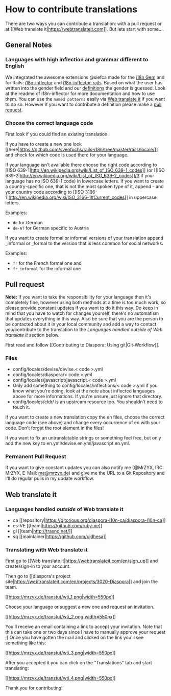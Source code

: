 # How to contribute translations

There are two ways you can contribute a translation: with a pull request or at [[Web translate it|https://webtranslateit.com]].
But lets start with some....

## General Notes

### Languages with high inflection and grammar different to English

We integrated the awesome extensions @siefca made for the [i18n Gem](https://github.com/svenfuchs/i18n) and for Rails: [i18n-inflector](https://github.com/siefca/i18n-inflector) and [i18n-inflector-rails](https://github.com/siefca/i18n-inflector-rails). Based on what the user has written into the gender field and our [definitions](https://github.com/diaspora/diaspora/tree/master/config/locales/inflections) the gender is guessed. Look at the readme of i18n-inflector for more documentation and how to use them. You can use the ``named patterns`` easily via [Web translate it](https://webtranslateit.com) if you want to do so. However if you want to contribute a definition please make a [pull request](https://github.com/diaspora/diaspora/wiki/Git-Workflow).

### Choose the correct language code

First look if you could find an existing translation.

If you have to create a new one look [[here|https://github.com/svenfuchs/rails-i18n/tree/master/rails/locale/]] and check for which code is used there for your language.

If your language isn't available there choose the right code according to [[ISO 639-1|http://en.wikipedia.org/wiki/List_of_ISO_639-1_codes]] (or [[ISO 639-2|http://en.wikipedia.org/wiki/List_of_ISO_639-2_codes]]/3 if your language has no ISO 639-1 code) in lowercase letters. If you want to create a country-specific one, that is not the most spoken type of it, append - and your country code according to [[ISO 3166-1|http://en.wikipedia.org/wiki/ISO_3166-1#Current_codes]]  in uppercase letters.

Examples:

* ``de`` for German
* ``de-AT`` for German specific to Austria

If you want to create formal or informal versions of your translation append \_informal or \_formal to the version that is less common for social networks.

Examples:

* ``fr`` for the French formal one and
* ``fr_informal`` for the informal one

## Pull request
**Note:** If you want to take the responsibility for your language then it's completely fine, however using both methods at a time is too much work, so please provide constant updates if you want to do it this way. Do keep in mind that you have to watch for changes yourself, there's no automatism that updates everything in this way. Also be sure that you are the person to be contacted about it in your local community and add a way to contact you/contribute to the translation to the *Languages handled outside of Web translate it* section below.

First read and follow [[Contributing to Diaspora: Using git|Git-Workflow]].

### Files

* config/locales/devise/devise.< code >.yml
* config/locales/diaspora/< code >.yml
* config/locales/javascript/javascript.< code >.yml
* Only add something to config/locales/inflections/< code >.yml if you know what you're doing, look at the note about inflected languages above for more informations. If you're unsure just ignore that directory.
* config/locales/cldr/ is an upstream resource too. You shouldn't need to touch it.

If you want to create a new translation copy the en files, choose the correct language code (see above) and change every occurrence of en with your code. Don't forget the root element in the files!

If you want to fix an untranslatable strings or something feel free, but only add the new key to en.yml/devise.en.yml/javascript.en.yml.

### Permanent Pull Request

If you want to give constant updates you can also notify me (@MrZYX, IRC: MrZYX, E-Mail: me@mrzyx.de) and give me the URL to a Git Repository and I'll do regular pulls in my update workflow.

## Web translate it

### Languages handled _outside_ of Web translate it

* ca [[repository|https://gitorious.org/diaspora-l10n-ca/diaspora-l10n-ca]]
* es-VE [[team|https://github.com/ruby-ve]]
* gl [[team|http://trasno.net/]]
* sq [[maintainer|https://github.com/ujdhesa]]

### Translating with Web translate it

First go to  [[Web translate it|https://webtranslateit.com/en/sign_up]] and create/sign-in to your account.

Then go to [[diaspora's project site|https://webtranslateit.com/en/projects/3020-Diaspora]] and join the team.

[[https://mrzyx.de/transtut/wti_1.png|width=550px]]

Choose your language or suggest a new one and request an invitation.

[[https://mrzyx.de/transtut/wti_2.png|width=550px]]

You'll receive an email containing a link to accept your invitation. Note that this can take one or two days since I have to manually approve your request ;)
Once you have gotten the mail and clicked on the link you'll see something like this:

[[https://mrzyx.de/transtut/wti_3.png|width=550px]]

After you accepted it you can click on the "Translations" tab and start translating:

[[https://mrzyx.de/transtut/wti_4.png|width=550px]]

Thank you for contributing!